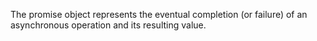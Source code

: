 The promise object represents the eventual completion (or failure) of an asynchronous operation and its resulting value.
